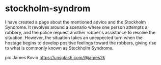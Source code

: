 # stockholm-syndrom

I have created a page about the mentioned advice and the Stockholm Syndrome. It revolves around a scenario where one person attempts a robbery, and the police request another robber's assistance to resolve the situation. However, the situation takes an unexpected turn when the hostage begins to develop positive feelings toward the robbers, giving rise to what is commonly known as Stockholm Syndrome.



pic James Kovin https://unsplash.com/@james2k

